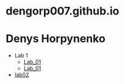 # dengorp007.github.io
# Denys Horpynenko
- Lab 1
   - [Lab_01](https://dengorp007.github.io/lab_01/food-page/food-page1.html)
   - [Lab_01](https://dengorp007.github.io/lab_01/food-page/food-page1.html)
-  [lab02](https://dengorp007.github.io/lab_02/black&white.html)
